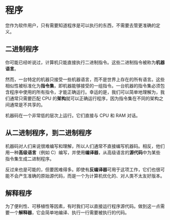 # 程序

您作为软件用户，只有需要知道程序是可以执行的东西，不需要去管更准确的定义。

## 二进制程序

你可能已经听说过，计算机只能直接执行二进制指令。这些二进制指令被称为**机器语言**。

然而，一台特定的机器只接受一些机器语言，而不是世界上存在的所有语言。这些相似性被标准化为**指令集**，即机器能够接受的一组指令。一台机器的指令集必须包含程序中使用的所有指令，才能正确运行。幸运的是，我们可以简单地理解为，我们通常只需要匹配 CPU 的**架构**就可以正确运行程序，因为指令集在不同的架构之间通常是不共享的。

机器码在一个非常低的层次上运行。它们直接与 CPU 和 RAM 对话。

## 从二进制程序，到二进制程序

机器码对人们来说很难编写和理解，所以人们通常不直接编写机器码。相反，他们用一种**高级语言**（例如 C）编写，并使用**编译器**，从高级语言的**源代码**中为某些指令集生成二进制程序。

反过来也是可能的，但要困难得多。即使有**反编译器**可用于这项工作，它们也很可能不会产生准确的原始源代码，而是一个为计算机优化的、对人类不太友好版本。

## 解释程序

为了便利性、可移植性等因素，有时我们可以直接运行程序源代码。做到这一点需要一个**解释器**，它会简单地编译、执行一行需要被执行的代码。